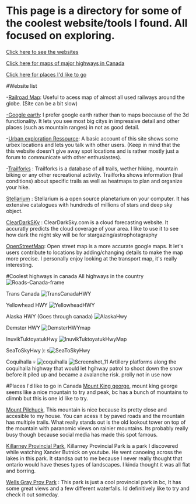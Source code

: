 # This page is a directory for some of the coolest website/tools I found. All focused on exploring.

[Click here to see the websites](#Website-list)

[Click here for maps of major highways in Canada](#Coolest-highways-in-canada)

[Click here for places I'd like to go](#Places-I'd-like-to-go-in-Canada)





#Website list

-[Railroad Map](https://openrailwaymap.org/): Useful to acess map of almost all used railways around the globe. (Site can be a bit slow)

[-Google earth](https://earth.google.com/web/@59.23243203,-118.63634219,747.39594652a,1252734.83597472d,35y,15.61736416h,11.48405004t,-0r/data=OgMKATA): I prefer google earth rather than to maps beecause of the 3d functionality. It lets you see most big citys in impressive detail and other places (such as mountain ranges) in not as good detail. 

-[Urban exploration Ressource](https://www.uer.ca/): A basic account of this site shows some urbex locations and lets you talk with other users. (Keep in mind that the this website doesn't give away spot locations and is rather mostly just a forum to communicate with other enthusiastes).

-[Trailforks](https://www.trailforks.com/trails/) : Trailforks is a database of all trails, wether hiking, mountain biking or any other recreational activity. Trailforks shows information (trail conditions) about specific trails as well as heatmaps to plan and organize your hike. 

[Stellarium](https://stellarium-web.org/) : Stellarium is a open source planetarium on your computer. It has extensive catalogues with hundreds of millions of stars and deep sky object. 

[ClearDarkSKy](https://www.cleardarksky.com/) : ClearDarkSky.com is a cloud forecasting website. It accuratly predicts the cloud coverage of your area. I like to use it to see how dark the night sky will be for stargazing/astrophotagraphy

[OpenStreetMap](https://www.openstreetmap.org/): Open street map is a more accurate google maps. It let's users contribute to locations by adding/changing details to make the map more precise. I personally enjoy looking at the transport map, it's really interesting. 



#Coolest highways in canada 
All highways in the country ![Roads-Canada-frame](https://github.com/DetectiveCow/DetectiveCow.github.io/assets/84587584/3885383e-ab27-4e23-9cbe-9f6b2d3aeac9) 

Trans Canada ![TransCanadaHWY](https://github.com/DetectiveCow/DetectiveCow.github.io/assets/84587584/23ac891a-8180-4123-a8ac-487a6c92413d)

Yellowhead HWY ![YellowheadHWY](https://github.com/DetectiveCow/DetectiveCow.github.io/assets/84587584/27b1fae5-da0a-4d11-a2bc-605e35e83bab)

Alaska HWY (Goes through canada) ![AlaskaHwy](https://github.com/DetectiveCow/DetectiveCow.github.io/assets/84587584/bbcc6403-e663-4576-b785-665233144f89)

Demster HWY ![DemsterHWYmap](https://github.com/DetectiveCow/DetectiveCow.github.io/assets/84587584/dd3cae3b-83e0-4683-a24c-6f4384851e45)

InuvikTuktoyatukHwy ![InuvikTuktoyatukHwyMap](https://github.com/DetectiveCow/DetectiveCow.github.io/assets/84587584/09322734-1ce0-49a1-872d-c8d8dc6eceda)

SeaToSkyHwy ): s![SeaToSkyHwy](https://github.com/DetectiveCow/DetectiveCow.github.io/assets/84587584/1d8c9d8f-5e5a-44b0-bc38-24ad20eb323b)

Coquihalla 💀 ![coquihalla](https://github.com/DetectiveCow/DetectiveCow.github.io/assets/84587584/80604ba3-b6af-4da4-b263-63ae33a4d4fb)
![Screenshot_11](https://github.com/DetectiveCow/DetectiveCow.github.io/assets/84587584/11d2df93-88fe-4021-b2fa-53cb5b6acd81) Artillery platforms along the coquihalla highway that would let hgihway patrol to shoot down the snow before it piled up and became a avalanche risk. prolly not in use now


#Places I'd like to go in Canada
[Mount King george](https://www.google.com/maps/place/Mount+King+George/@48.0578807,-139.7264798,5z/data=!4m11!1m3!11m2!2sBVJXwAraR4jtRVQhQPDRHO5OP1pf4g!3e2!3m6!1s0x537087a5491fbe89:0xa5512cda70a1ea36!8m2!3d50.5963888!4d-115.405!15sCgEqkgEEcGVha-ABAA!16s%2Fg%2F11clg_50xf?entry=ttu), mount king george seems like a nice mountain to try and peak, bc has a bunch of mountains to climnb but this is one id like to try. 

[Mount Pilchuck](https://www.google.com/maps/place/Mt+Pilchuck/@48.0578807,-139.7264798,5z/data=!4m11!1m3!11m2!2sBVJXwAraR4jtRVQhQPDRHO5OP1pf4g!3e2!3m6!1s0x549ab43233fd5bad:0xf0dcde198862fd33!8m2!3d48.0578807!4d-121.7967923!15sCgEqWgMiASqSAQRwZWFr4AEA!16zL20vMGc2bjFt?entry=ttu), This mountain is nice because its pretty close and accesible to my house. You can acess it by paved roads and the mountain has multiple trails. What really stands out is the old lookout tower on top of the mountain with paranomic views on rainier mountains. Its probably really busy though because social media has made this spot famous. 

[Killarney Provincial Park](https://www.google.com/maps/place/Killarney+Provincial+Park/@52.3792586,-130.6518843,5z/data=!4m11!1m3!11m2!2sBVJXwAraR4jtRVQhQPDRHO5OP1pf4g!3e2!3m6!1s0x4d2e6c5ae9793ae1:0xab0f543d9d07100e!8m2!3d46.0130463!4d-81.4017487!15sCgEqWgMiASqSAQRwYXJr4AEA!16zL20vMDkyNjN4?entry=ttu), Killarney Provincial Park is a park I discovered while watching Xander Butnick on youtube. He went canoeing across the lakes in this park. It standsa out to me because I never really thought that ontario would have theses types of landscapes. I kinda thought it was all flat and borring. 

[Wells Gray Prov Park](https://www.google.com/maps/place/Wells+Gray+Provincial+Park/@52.3792586,-130.6518843,5z/data=!4m11!1m3!11m2!2sBVJXwAraR4jtRVQhQPDRHO5OP1pf4g!3e2!3m6!1s0x5381dbc505522a19:0x9d5c0a9146193d59!8m2!3d52.3792586!4d-120.1050093!15sCgEqWgMiASqSAQRwYXJr4AEA!16zL20vMDhiYnlm?entry=ttu) : This park is just a cool provincial park in bc, It has some great views and a few different waterfalls. Id definitively like to try and check it out someday. 
